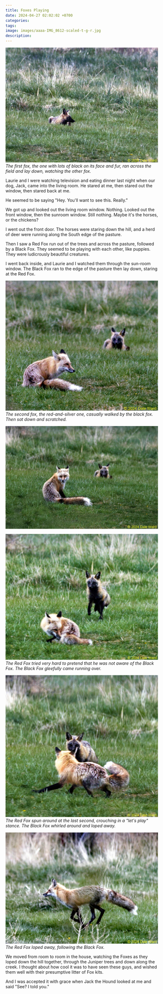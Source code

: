 ```yaml
---
title: Foxes Playing
date: 2024-04-27 02:02:02 +0700
categories: 
tags: 
image: images/aaaa-IMG_8612-scaled-t-g-r.jpg
description: 
---
```


![picture](images/aaaa-IMG_8592-g-r.jpg)
*The first fox, the one with lots of black on its face and fur, ran across the field and lay down, watching the other fox.*

Laurie and I were watching television and eating dinner last night when our dog, Jack, came into the living room. He stared at me, then stared out the window, then stared back at me.

He seemed to be saying "Hey. You'll want to see this. Really."

We got up and looked out the living room window. Nothing. Looked out the front window, then the sunroom window. Still nothing. Maybe it's the horses, or the chickens?

I went out the front door. The horses were staring down the hill, and a herd of deer were running along the South edge of the pasture.

Then I saw a Red Fox run out of the trees and across the pasture, followed by a Black Fox. They seemed to be playing with each other, like puppies. They were ludicrously beautiful creatures.

I went back inside, and Laurie and I watched them through the sun-room window. The Black Fox ran to the edge of the pasture then lay down, staring at the Red Fox.

![picture](images/aaaa-IMG_8605-g-r.jpg)
*The second fox, the red-and-silver one, casually walked by the black fox. Then sat down and scratched.*

![](images/aaaa-IMG_8602-g-d-d-s-g-r.jpg)

![picture](images/aaaa-IMG_8610_02-g-r.jpg)
*The Red Fox tried very hard to pretend that he was not aware of the Black Fox. The Black Fox gleefully came running over.*

![picture](images/aaaa-IMG_8612-scaled-t-g-r.jpg)
*The Red Fox spun around at the last second, crouching in a "let's play" stance. The Black Fox whirled around and loped away.*

![picture](images/aaaa-IMG_8614-topaz-denoise-sharpen-g-r.jpg)
*The Red Fox loped away, following the Black Fox.*

We moved from room to room in the house, watching the Foxes as they loped down the hill together, through the Juniper trees and down along the creek. I thought about how cool it was to have seen these guys, and wished them well with their presumptive litter of Fox kits.

And I was accepted it with grace when Jack the Hound looked at me and said "See? I told you."
